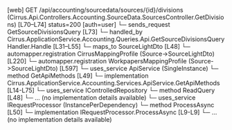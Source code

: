 [web] GET /api/accounting/sourcedata/sources/{id}/divisions  (Cirrus.Api.Controllers.Accounting.SourceData.SourcesController.GetDivisions)  [L70–L74] status=200 [auth=user]
  └─ sends_request GetSourceDivisionsQuery [L73]
    └─ handled_by Cirrus.ApplicationService.Accounting.Queries.Api.GetSourceDivisionsQueryHandler.Handle [L31–L55]
      └─ maps_to SourceLightDto [L48]
        └─ automapper.registration CirrusMappingProfile (Source->SourceLightDto) [L220]
        └─ automapper.registration WorkpapersMappingProfile (Source->SourceLightDto) [L597]
      └─ uses_service ApiService (SingleInstance)
        └─ method GetApiMethods [L49]
          └─ implementation Cirrus.ApplicationService.Accounting.Services.ApiService.GetApiMethods [L14-L75]
      └─ uses_service IControlledRepository<Source>
        └─ method ReadQuery [L48]
          └─ ... (no implementation details available)
      └─ uses_service IRequestProcessor (InstancePerDependency)
        └─ method ProcessAsync [L50]
          └─ implementation IRequestProcessor.ProcessAsync [L9-L9]
          └─ ... (no implementation details available)

